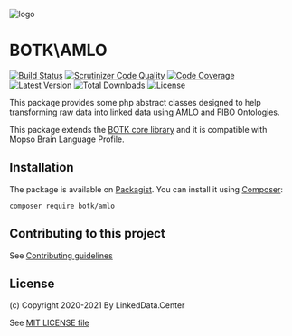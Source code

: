 ![logo](http://linkeddata.center/resources/v4/logo/Logo-colori-trasp_oriz-640x220.png)
# BOTK\AMLO
[![Build Status](https://img.shields.io/travis/linkeddatacenter/BOTK-amlo.svg?style=flat-square)](http://travis-ci.org/linkeddatacenter/BOTK-amlo)
[![Scrutinizer Code Quality](https://scrutinizer-ci.com/g/linkeddatacenter/BOTK-amlo/badges/quality-score.png?b=master)](https://scrutinizer-ci.com/g/linkeddatacenter/BOTK-amlo/?branch=master)
[![Code Coverage](https://img.shields.io/scrutinizer/coverage/g/linkeddatacenter/BOTK-amlo.svg?style=flat-square)](https://scrutinizer-ci.com/g/linkeddatacenter/BOTK-amlo)
[![Latest Version](https://img.shields.io/packagist/v/botk/amlo.svg?style=flat-square)](https://packagist.org/packages/botk/amlo)
[![Total Downloads](https://img.shields.io/packagist/dt/botk/amlo.svg?style=flat-square)](https://packagist.org/packages/botk/amlo)
[![License](https://img.shields.io/packagist/l/botk/amlo.svg?style=flat-square)](https://packagist.org/packages/botk/amlo)

This package provides some php abstract classes designed to help transforming raw data into linked data using AMLO and FIBO Ontologies.

This package extends the [BOTK core library](https://github.com/linkeddatacenter/BOTK-core) and it is compatible with Mopso Brain Language Profile.

## Installation

The package is available on [Packagist](https://packagist.org/packages/botk/amlo).
You can install it using [Composer](http://getcomposer.org):

```
composer require botk/amlo
```

## Contributing to this project

See [Contributing guidelines](CONTRIBUTING.md)

## License

(c) Copyright 2020-2021 By LinkedData.Center
 
See [MIT LICENSE file](LICENSE)